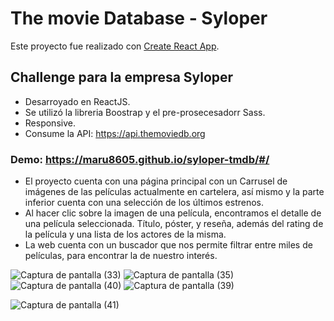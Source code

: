 # The movie Database - Syloper

Este proyecto fue realizado con  [Create React App](https://github.com/facebook/create-react-app).

## Challenge para la empresa Syloper

- Desarroyado en ReactJS.
- Se utilizó la libreria Boostrap y el pre-prosecesadorr Sass.
- Responsive.
- Consume la API: https://api.themoviedb.org

### Demo: https://maru8605.github.io/syloper-tmdb/#/

- El proyecto cuenta con una página principal con un Carrusel de imágenes de las películas actualmente en cartelera, así mismo y la parte inferior cuenta con una selección de los últimos estrenos.
- Al hacer clic sobre la imagen de una película, encontramos el detalle de una película seleccionada. Título, póster, y reseña, además del rating de la película y una lista de los actores de la misma.
- La web cuenta con un buscador que nos permite filtrar entre miles de películas, para encontrar la de nuestro interés.


![Captura de pantalla (33)](https://user-images.githubusercontent.com/55419544/130270605-5fa810f6-87f6-4e0c-89f6-053063c4dbd8.png)
![Captura de pantalla (35)](https://user-images.githubusercontent.com/55419544/130270649-60338ca8-e1c8-48c2-89ce-845d7a8eea78.png)
![Captura de pantalla (40)](https://user-images.githubusercontent.com/55419544/130270684-089d2573-e641-47a4-a6bd-2f6e0dbf3da5.png)
![Captura de pantalla (39)](https://user-images.githubusercontent.com/55419544/130270726-d055ea2a-33bd-4460-af21-2f8b1320acd4.png)

![Captura de pantalla (41)](https://user-images.githubusercontent.com/55419544/130270776-3f786687-62e2-46e5-9b30-c3c87d307370.png)


